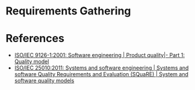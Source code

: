 # Requirements Gathering

# References
* [ISO/IEC 9126-1:2001: Software engineering | Product quality|- Part 1: Quality model](http://www.iso.org/iso/catalogue_detail.htm?csnumber=22749)
* [ISO/IEC 25010:2011: Systems and software engineering | Systems and software Quality Requirements and Evaluation (SQuaRE) | System and software quality models](http://www.iso.org/iso/catalogue_detail.htm?csnumber=35733)
